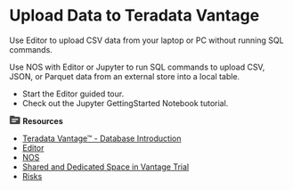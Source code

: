 # Upload Data to Teradata Vantage

Use Editor to upload CSV data from your laptop or PC without running SQL commands.

Use NOS with Editor or Jupyter to run SQL commands to upload CSV, JSON, or Parquet data from an external store into a local table.

* Start the Editor guided tour.
* Check out the Jupyter GettingStarted Notebook tutorial.

![../Images/fluto-icn-resources.png](../Images/fluto-icn-resources.png) **Resources**

* [Teradata Vantage™ - Database Introduction](https://docs.teradata.com/access/sources/dita/map?dita:mapPath=qia1556235689628.ditamap)
* [Editor](https://docs.teradata.com/r/dLArVI09J62c8byzVbHMtw/E_Y7lej97C_G_EnczQ8gaA)
* [NOS](https://docs.teradata.com/r/dLArVI09J62c8byzVbHMtw/YfguBQWE24~TxcyMikon6g)
* [Shared and Dedicated Space in Vantage Trial](https://docs.teradata.com/r/dLArVI09J62c8byzVbHMtw/UmQujb3EfWY8JG7oPc70~g)
* [Risks](https://docs.teradata.com/r/dLArVI09J62c8byzVbHMtw/tgkv~vhW_w8Z0ACvtp28iA)